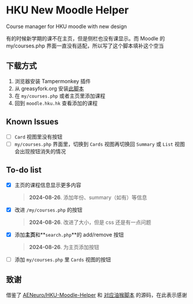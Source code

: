 # HKU New Moodle Helper

Course manager for HKU moodle with new design

有的时候新学期的课不在主页，但是侧栏也没有课显示。而 Moodle 的 my/courses.php 界面一直没有适配，所以写了这个脚本填补这个空当

## 下载方式

1. 浏览器安装 Tampermonkey 插件
2. 从 greasyfork.org 安装[此脚本](https://greasyfork.org/en/scripts/505210-hku-new-moodle-helper)
3. 在 `my/courses.php` 或者主页里添加课程
4. 回到 `moodle.hku.hk` 查看添加的课程

## Known Issues

- [ ] `Card` 视图里没有按钮
- [ ] `my/courses.php` 界面里，切换到 `Cards` 视图再切换回 `Summary` 或 `List` 视图会出现按钮消失的情况

## To-do list

- [x] 主页的课程信息显示更多内容
    > **2024-08-26**. 添加年份、summary（如有）等信息
- [x] 改进 `/my/courses.php` 的按钮
    > **2024-08-26**. 改进了大小，但是 css 还是有一点问题
- [x] 添加**主页**和**`search.php`**的 add/remove 按钮
    > **2024-08-26**. 为主页添加按钮
- [ ] 添加 `my/courses.php` 里 `Cards` 视图的按钮

## 致谢

借鉴了 [AENeuro/HKU-Moodle-Helper](https://github.com/AENeuro/HKU-Moodle-Helper) 和 [对应油猴脚本](https://greasyfork.org/en/scripts/431982-hku-moodle-helper/code) 的源码，在此表示感谢